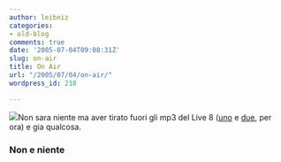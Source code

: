 ```yaml
---
author: leibniz
categories:
- old-blog
comments: true
date: '2005-07-04T09:08:31Z'
slug: on-air
title: On Air
url: "/2005/07/04/on-air/"
wordpress_id: 218

---
```

![](http://static.technorati.com/pix/home-live8sm.gif)Non sara niente ma aver tirato fuori gli mp3 del Live 8 ([uno](http://24574.splinder.com/post/5193648) e [due](http://24574.splinder.com/post/5196106), per ora) e gia qualcosa.  



### Non e niente
